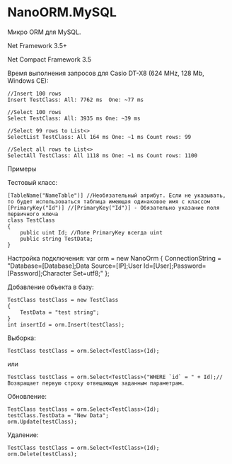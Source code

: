 # NanoORM.MySQL

Микро ORM для MySQL.

Net Framework 3.5+

Net Compact Framework 3.5

Время выполнения запросов для Casio DT-X8 (624 MHz, 128 Mb, Windows CE):

    //Insert 100 rows
    Insert TestClass: All: 7762 ms  One: ~77 ms

    //Select 100 rows
    Select TestClass: All: 3935 ms One: ~39 ms
	
	//Select 99 rows to List<>
    SelectList TestClass: All 164 ms One: ~1 ms Count rows: 99
	
	//Select all rows to List<>
    SelectAll TestClass: All 1118 ms One: ~1 ms Count rows: 1100

Примеры

Тестовый класс:

    [TableName("NameTable")] //Необязательный атрибут. Если не указывать, то будет использоваться таблица имеющая одинаковое имя с классом
    [PrimaryKey("Id")] //[PrimaryKey("Id")] - Обязательно указание поля первичного ключа
    class TestClass
    {
        public uint Id; //Поле PrimaryKey всегда uint
        public string TestData;
    }

Настройка подключения:
    var orm = new NanoOrm
            {
                ConnectionString =
                    "Database=[Database];Data Source=[IP];User Id=[User];Password=[Password];Character Set=utf8;"
            };

Добавление объекта в базу:

    TestClass testClass = new TestClass
    {
	    TestData = "test string";
    }
    int insertId = orm.Insert(testClass);
	
Выборка:

	TestClass testClass = orm.Select<TestClass>(Id);

или

	TestClass testClass = orm.Select<TestClass>("WHERE `id` = " + Id);//Возвращает первую строку отвещающую заданным параметрам.

Обновление:

	TestClass testClass = orm.Select<TestClass>(Id);
	testClass.TestData = "New Data";
	orm.Update(testClass);

Удаление:

	TestClass testClass = orm.Select<TestClass>(Id);
	orm.Delete(testClass);
